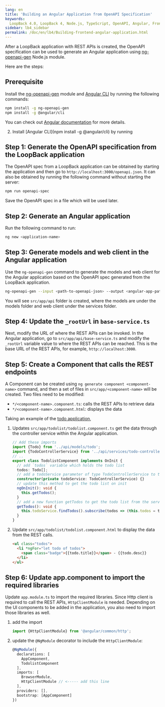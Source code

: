 ```yaml
---
lang: en
title: 'Building an Angular Application from OpenAPI Specification'
keywords:
  LoopBack 4.0, LoopBack 4, Node.js, TypeScript, OpenAPI, Angular, Frontend
sidebar: lb4_sidebar
permalink: /doc/en/lb4/Building-frontend-angular-application.html
---
```


After a LoopBack application with REST APIs is created, the OpenAPI
specification can be used to generate an Angular application using
[ng-openapi-gen](https://www.npmjs.com/package/ng-openapi-gen) Node.js module.

Here are the steps:

## Prerequisite

Install the [ng-openapi-gen](https://www.npmjs.com/package/ng-openapi-gen)
module and [Angular CLI](https://www.npmjs.com/package/@angular/cli) by running
the following commands:

```sh
npm install -g ng-openapi-gen
npm install -g @angular/cli
```

You can check out [Angular documentation](https://angular.io/docs) for more
details.

2. Install [Angular CLI](npm install -g @angular/cli) by running

## Step 1: Generate the OpenAPI specification from the LoopBack application

The OpenAPI spec from a LoopBack application can be obtained by starting the
application and then go to `http://localhost:3000/openapi.json`. It can also be
obtained by running the following command without starting the server:

```sh
npm run openapi-spec
```

Save the OpenAPI spec in a file which will be used later.

## Step 2: Generate an Angular application

Run the following command to run:

```sh
ng new <application-name>
```

## Step 3: Generate models and web client in the Angular application

Use the `ng-openapi-gen` command to generate the models and web client for the
Angular application based on the OpenAPI spec generated from the LoopBack
application.

```sh
ng-openapi-gen --input <path-to-openapi-json> --output <angular-app-path>/src/app/api
```

You will see `src/app/api` folder is created, where the models are under the
models folder and web client under the services folder.

## Step 4: Update the `_rootUrl` in `base-service.ts`

Next, modify the URL of where the REST APIs can be invoked. In the Angular
application, go to `src/app/api/base-service.ts` and modify the `_rootUrl`
variable value to where the REST APIs can be reached. This is the base URL of
the REST APIs, for example, `http://localhost:3000`.

## Step 5: Create a Component that calls the REST endpoints

A Component can be created using `ng generate component <component-name>`
command, and then a set of files in `src/app/<component-name>` will be created.
Two files need to be modified:

- `*/<component-name>.component.ts`: calls the REST APIs to retrieve data
- `*/<component-name>.component.html`: displays the data

Taking an example of the
[todo application](https://loopback.io/doc/en/lb4/todo-tutorial.html),

1. Updates `src/app/todolist/todolist.component.ts` get the data through the
   controller service within the Angular application.

   ```ts
   // Add these imports
   import {Todo} from '../api/models/todo';
   import {TodoControllerService} from '../api/services/todo-controller.service';
   // ..
   export class TodolistComponent implements OnInit {
     // add `todos` variable which holds the todo list
     todos: Todo[];
     // add a todoService parameter of type TodoControllerService to the constructor
     constructor(private todoService: TodoControllerService) {}
     // update this method to get the todo list on init
     ngOnInit(): void {
       this.getTodos();
     }
     // add a new function getTodos to get the todo list from the service
     getTodos(): void {
       this.todoService.findTodos().subscribe(todos => (this.todos = todos));
     }
   }
   ```

2. Update `src/app/todolist/todolist.component.html` to display the data from
   the REST calls.

   ```html
   <ul class="todos">
     <li *ngFor="let todo of todos">
       <span class="badge">{{todo.title}}</span> - {{todo.desc}}
     </li>
   </ul>
   ```

## Step 6: Update app.component to import the required libraries

Update `app.module.ts` to import the required libraries. Since Http client is
required to call the REST APIs, `HttpClientModule` is needed. Depending on the
UI components to be added in the application, you also need to import those
libraries as well.

1. add the import

   ```ts
   import {HttpClientModule} from '@angular/common/http';
   ```

2. update the `@NgModule` decorator to include the `HttpClientModule`:

   ```ts
   @NgModule({
     declarations: [
       AppComponent,
       TodolistComponent
     ],
     imports: [
       BrowserModule,
       HttpClientModule // <----- add this line
     ],
     providers: [],
     bootstrap: [AppComponent]
   })
   ```
